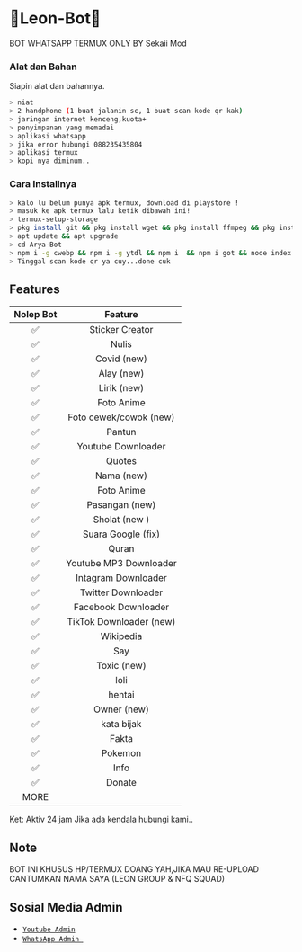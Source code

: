 # 🤖Leon-Bot🤖
BOT WHATSAPP TERMUX ONLY BY Sekaii Mod

### Alat dan Bahan
Siapin alat dan bahannya.
```bash
> niat
> 2 handphone (1 buat jalanin sc, 1 buat scan kode qr kak)
> jaringan internet kenceng,kuota+
> penyimpanan yang memadai
> aplikasi whatsapp
> jika error hubungi 088235435804
> aplikasi termux
> kopi nya diminum..
```

### Cara Installnya

```bash
> kalo lu belum punya apk termux, download di playstore !
> masuk ke apk termux lalu ketik dibawah ini!
> termux-setup-storage
> pkg install git && pkg install wget && pkg install ffmpeg && pkg install nodejs
> apt update && apt upgrade
> cd Arya-Bot
> npm i -g cwebp && npm i -g ytdl && npm i  && npm i got && node index js
> Tinggal scan kode qr ya cuy...done cuk
```

## Features

| Nolep Bot     |                   Feature        |
| :-----------: | :------------------------------: |
|       ✅       | Sticker Creator                  |
|       ✅       | Nulis                           |
|       ✅       | Covid (new)                      |
|       ✅       | Alay (new)                       |
|       ✅       | Lirik (new)                      |
|       ✅       | Foto Anime                       |
|       ✅       | Foto cewek/cowok (new)           |
|       ✅       | Pantun                           |
|       ✅       | Youtube Downloader               |
|       ✅       | Quotes                           |
|       ✅       | Nama (new)                       |
|       ✅       | Foto Anime                       |
|       ✅       | Pasangan (new)                   |
|       ✅       | Sholat (new )                    |
|       ✅       | Suara Google (fix)               |
|       ✅       | Quran                            |
|       ✅       | Youtube MP3 Downloader           |
|       ✅       | Intagram Downloader              |
|       ✅       | Twitter Downloader               |
|       ✅       | Facebook Downloader              |
|       ✅       | TikTok Downloader  (new)         |
|       ✅       | Wikipedia                        |
|       ✅       | Say                              |
|       ✅       | Toxic (new)                      |
|       ✅       | loli                             |
|       ✅       | hentai                           |
|       ✅       | Owner (new)                      |
|       ✅       | kata bijak                       |
|       ✅       | Fakta                            |
|       ✅       | Pokemon                          |
|       ✅       | Info                             |
|       ✅       | Donate                           |
|                   MORE                           |

Ket: Aktiv 24 jam
Jika ada kendala hubungi kami..

## Note
BOT INI KHUSUS HP/TERMUX DOANG YAH,JIKA MAU RE-UPLOAD CANTUMKAN NAMA SAYA (LEON GROUP & NFQ SQUAD)

## Sosial Media Admin
* [`Youtube Admin`](https://youtube.com/) 
* [`WhatsApp Admin `](https://wa.me/628881372457)
